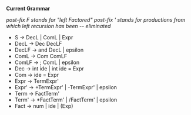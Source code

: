 <strong> Current Grammar </strong>
<p> <i>
    post-fix F stands for "left Factored" 
    post-fix ' stands for productions from which left recursion has been -- eliminated 
</i> </p> 

- S -> DecL | ComL | Expr
- DecL -> Dec DecLF
- DecLF -> and DecL | epsilon
- ComL -> Com ComLF
- ComLF -> ; ComL | epsilon
- Dec -> int ide | int ide = Expr
- Com -> ide = Expr
- Expr -> TermExpr'
- Expr' -> +TermExpr' | -TermExpr' | epsilon
- Term -> FactTerm'
- Term' -> *FactTerm' | /FactTerm' | epsilon
- Fact -> num | ide | (Exp)

